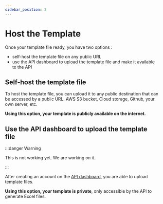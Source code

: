 ```yaml
---
sidebar_position: 2
---
```


# Host the Template

Once your template file ready, you have two options :

- self-host the template file on any public URL
- use the API dashboard to upload the template file and make it available to the API

## Self-host the template file

To host the template file, you can upload it to any public destination that can be accessed by a public URL. AWS S3
bucket, Cloud storage, Github, your own server, etc.

**Using this option, your template is publicly available on the internet.**

## Use the API dashboard to upload the template file

:::danger Warning

This is not working yet. We are working on it.

:::

After creating an account on the [API dashboard](https://api.jsontoxlsx.com/), you are able to upload template files.

**Using this option, your template is private**, only accessible by the API to generate Excel files.
